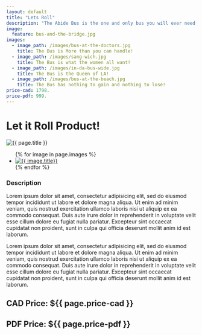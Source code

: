 ```yaml
---
layout: default
title: "Lets Roll"
description: "The Abide Bus is the one and only bus you will ever need."
image:
  feature: bus-and-the-bridge.jpg
images:
  - image_path: /images/bus-at-the-doctors.jpg
    title: The Bus is More than you can handle!  
  - image_path: /images/sang-wich.jpg
    title: The Bus is what the women all want!  
  - image_path: /images/in-da-bus-wide.jpg
    title: The Bus is the Queen of LA!  
  - image_path: /images/bus-at-the-beach.jpg
    title: The Bus has nothing to gain and nothing to lose!  
price-cad: 1798.
price-pdf: 999.
---
```


# Let it Roll Product!

<img src="{{ site.url }}/images/{{ page.image.feature }}" alt="{{ page.title }}">

<div class="product-rule">
<ul class="photo-gallery">
  {% for image in page.images %}
    <li><a href="{{ image.image_path }}" data-lightbox="image-1" data-title="{{ image.title }}" title="{{ image.title }}"><img src="{{ image.image_path }}" alt="{{ image.title}}"/></a></li>
  {% endfor %}
</ul>
</div>


### Description
<p class="editable">Lorem ipsum dolor sit amet, consectetur adipisicing elit, sed do eiusmod tempor incididunt ut labore et dolore magna aliqua. Ut enim ad minim veniam, quis nostrud exercitation ullamco laboris nisi ut aliquip ex ea commodo consequat. Duis aute irure dolor in reprehenderit in voluptate velit esse cillum dolore eu fugiat nulla pariatur. Excepteur sint occaecat cupidatat non proident, sunt in culpa qui officia deserunt mollit anim id est laborum.</p>

<p class="editable">Lorem ipsum dolor sit amet, consectetur adipisicing elit, sed do eiusmod tempor incididunt ut labore et dolore magna aliqua. Ut enim ad minim veniam, quis nostrud exercitation ullamco laboris nisi ut aliquip ex ea commodo consequat. Duis aute irure dolor in reprehenderit in voluptate velit esse cillum dolore eu fugiat nulla pariatur. Excepteur sint occaecat cupidatat non proident, sunt in culpa qui officia deserunt mollit anim id est laborum.</p>

## CAD Price: ${{ page.price-cad }}

## PDF Price: ${{ page.price-pdf }}
